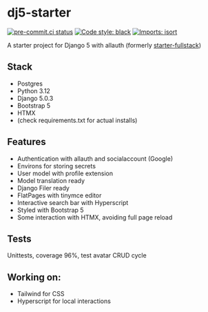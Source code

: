 # dj5-starter
[![pre-commit.ci status](https://results.pre-commit.ci/badge/github/andywar65/dj5-starter/main.svg)](https://results.pre-commit.ci/latest/github/andywar65/dj5-starter/main)
[![Code style: black](https://img.shields.io/badge/code%20style-black-000000.svg)](https://github.com/psf/black)
[![Imports: isort](https://img.shields.io/badge/%20imports-isort-%231674b1?style=flat&labelColor=ef8336)](https://pycqa.github.io/isort/)

A starter project for Django 5 with allauth (formerly [starter-fullstack](https://github.com/andywar65/starter-fullstack))
## Stack
- Postgres
- Python 3.12
- Django 5.0.3
- Bootstrap 5
- HTMX
- (check requirements.txt for actual installs)
## Features
- Authentication with allauth and socialaccount (Google)
- Environs for storing secrets
- User model with profile extension
- Model translation ready
- Django Filer ready
- FlatPages with tinymce editor
- Interactive search bar with Hyperscript
- Styled with Bootstrap 5
- Some interaction with HTMX, avoiding full page reload
## Tests
Unittests, coverage 96%, test avatar CRUD cycle
## Working on:
- Tailwind for CSS
- Hyperscript for local interactions

